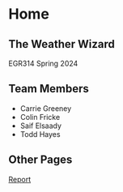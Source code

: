 
# Home

## The Weather Wizard

EGR314
Spring 2024

## Team Members

* Carrie Greeney
* Colin Fricke
* Saif Elsaady
* Todd Hayes

## Other Pages

[Report](/Final_Report.md)
